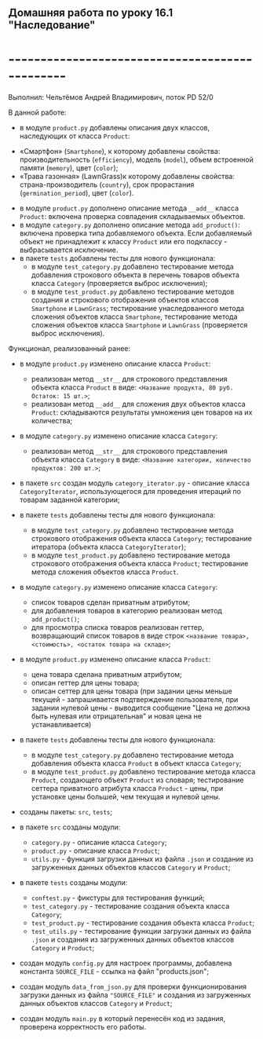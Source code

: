 ## Домашняя работа по уроку 16.1 "Наследование"
# -----------------------------------------------

Выполнил: Чельтёмов Андрей Владимирович, поток PD 52/0

В данной работе:
- в модуле `product.py` добавлены описания двух классов, наследующих от класса `Product`: 
* «Смартфон» (`Smartphone`), к которому добавлены свойства: производительность (`efficiency`), модель (`model`), объем встроенной памяти (`memory`), цвет (`color`);
* «Трава газонная» (LawnGrass)к которому добавлены свойства: страна-производитель (`country`), срок прорастания (`germination_period`), цвет (`color`).
- в модуле `product.py` дополнено описание метода `__add__` класса `Product`: включена проверка совпадения складываемых объектов.
- в модуле `category.py` дополнено описание метода `add_product()`: включена проверка типа добавляемого объекта. Если добавляемый объект не принадлежит к классу `Product` или его подклассу - выбрасывается исключение.
- в пакете `tests` добавлены тесты для нового функционала:
    * в модуле `test_category.py` добавлено тестирование метода добавления строкового объекта в перечень товаров объекта класса `Category` (проверяется выброс исключения);
    * в модуле `test_product.py` добавлено тестирование методов создания и строкового отображения объектов классов `Smartphone` и `LawnGrass`; тестирование унаследованного метода сложения объектов класса `Smartphone`, тестирование метода сложения объектов класса `Smartphone` и `LawnGrass` (проверяется выброс исключения).

Функционал, реализованный ранее: 

- в модуле `product.py` изменено описание класса `Product`:
    * реализован метод `__str__` для строкового представления объекта класса `Product` в виде: `<Название продукта, 80 руб. Остаток: 15 шт.>`;
    * реализован метод `__add__` для сложения двух объектов класса `Product`: складываются результаты умножения цен товаров на их количества;
- в модуле `category.py` изменено описание класса `Category`:
    * реализован метод `__str__` для строкового представления объекта класса `Category` в виде: `<Название категории, количество продуктов: 200 шт.>`;
- в пакете `src` создан модуль `category_iterator.py` - описание класса `CategoryIterator`, использующегося для проведения итераций по товарам заданной категории;
- в пакете `tests` добавлены тесты для нового функционала:
    * в модуле `test_category.py` добавлено тестирование метода строкового отображения объекта класса `Category`; тестирование итератора (объекта класса `CategoryIterator`);
    * в модуле `test_product.py` добавлено тестирование метода строкового отображения объекта класса `Product`; тестирование метода сложения объектов класса `Product`.

- в модуле `category.py` изменено описание класса `Category`:
    * список товаров сделан приватным атрибутом;
    * для добавления товаров в категорию реализован метод `add_product()`;
    * для просмотра списка товаров реализован геттер, возвращающий список товаров в виде строк `<название товара>, <стоимость>, <остаток товара на складе>`;
- в модуле `product.py` изменено описание класса `Product`:
    * цена товара сделана приватным атрибутом;
    * описан геттер для цены товара;
    * описан сеттер для цены товара (при задании цены меньше текущей - запрашивается подтверждение пользователя, при задании нулевой цены - выводится сообщение "Цена не должна быть нулевая или отрицательная" и новая цена не устанавливается)

- в пакете `tests` добавлены тесты для нового функционала:
    * в модуле `test_category.py` добавлено тестирование метода добавления объекта класса `Product` в объект класса `Category`;
    * в модуле `test_product.py` добавлено тестирование метода класса `Product`, создающего объект `Product` из словаря; тестирование сеттера приватного атрибута класса `Product` - цены, при установке цены большей, чем текущая и нулевой цены.

- созданы пакеты: `src`, `tests`;
- в пакете `src` созданы модули:
    * `category.py` - описание класса `Category`;
    * `product.py` - описание класса `Product`;
    * `utils.py` - функция загрузки данных из файла `.json` и создание из загруженных данных объектов классов `Category` и `Product`;
- в пакете `tests` созданы модули:
    * `conftest.py` - фикстуры для тестирования функций;
    * `test_category.py` - тестирование создания объекта класса `Category`;
    * `test_product.py` - тестирование создания объекта класса `Product`;
    * `test_utils.py` - тестирование функции загрузки данных из файла `.json` и создания из загруженных данных объектов классов `Category` и `Product`;
- создан модуль `config.py` для настроек программы, добавлена константа `SOURCE_FILE` - ссылка на файл "products.json";
- создан модуль `data_from_json.py` для проверки функционирования загрузки данных из файла `"SOURCE_FILE"` и создания из загруженных данных объектов классов `Category` и `Product`;
- создан модуль `main.py` в который перенесён код из задания, проверена корректность его работы.